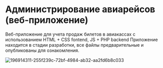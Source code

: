 # Администрирование авиарейсов (веб-приложение)
Веб-приложение для учета продаж билетов в авиакассах с использованием HTML + CSS fontend, JS + PHP backend
Приложение находится в стадии разработки, все файлы предварительные и опубликованы для ознакомления.


![196914311-255f239c-72bf-4984-ab32-aa2fd6b8c033](https://user-images.githubusercontent.com/57669173/202889314-a102a1cb-e907-426b-8a30-5713692fa53c.jpg)
